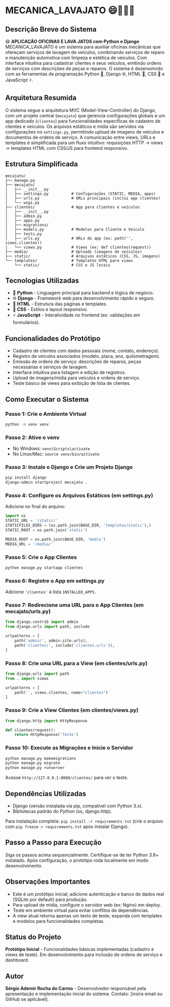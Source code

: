 
# MECANICA_LAVAJATO 😄🔧🚗💦

## Descrição Breve do Sistema
😄 **APLICAÇÃO OFICINAS E LAVA JATOS com Python e Django**  
MECANICA_LAVAJATO é um sistema para auxiliar oficinas mecânicas que ofereçam serviços de lavagem de veículos, combinando serviços de reparo e manutenção automotiva com limpeza e estética de veículos. Com interface intuitiva para cadastrar clientes e seus veículos, emitindo ordens de serviços com descrições de peças e reparos. O sistema é desenvolvido com as ferramentas de programação Python 🐍, Django 🌐, HTML 📄, CSS 🎨 e JavaScript ⚡.

## Arquitetura Resumida
O sistema segue a arquitetura MVC (Model-View-Controller) do Django, com um projeto central (`mecajato`) que gerencia configurações globais e um app dedicado (`clientes`) para funcionalidades específicas de cadastro de clientes e veículos. Os arquivos estáticos e mídia são servidos via configurações no `settings.py`, permitindo upload de imagens de veículos e documentos de ordens de serviço. A comunicação entre views, URLs e templates é simplificada para um fluxo intuitivo: requisições HTTP → views → templates HTML com CSS/JS para frontend responsivo.

## Estrutura Simplificada
```
mecajato/
├── manage.py
├── mecajato/
│   ├── __init__.py
│   ├── settings.py          # Configurações (STATIC, MEDIA, apps)
│   ├── urls.py              # URLs principais (inclui app clientes)
│   └── wsgi.py
├── clientes/                # App para clientes e veículos
│   ├── __init__.py
│   ├── admin.py
│   ├── apps.py
│   ├── migrations/
│   ├── models.py            # Modelos para Cliente e Veículo
│   ├── tests.py
│   ├── urls.py              # URLs do app (ex: path('', views.clientes))
│   └── views.py             # Views (ex: def clientes(request))
├── media/                   # Uploads (imagens de veículos)
├── static/                  # Arquivos estáticos (CSS, JS, imagens)
└── templates/               # Templates HTML para views
    └── static/              # CSS e JS locais
```

## Tecnologias Utilizadas
- 🐍 **Python** - Linguagem principal para backend e lógica de negócio.
- 🌐 **Django** - Framework web para desenvolvimento rápido e seguro.
- 📄 **HTML** - Estrutura das páginas e templates.
- 🎨 **CSS** - Estilos e layout responsivo.
- ⚡ **JavaScript** - Interatividade no frontend (ex: validações em formulários).

## Funcionalidades do Protótipo
- Cadastro de clientes com dados pessoais (nome, contato, endereço).
- Registro de veículos associados (modelo, placa, ano, quilometragem).
- Emissão de ordens de serviço: descrições de reparos, peças necessárias e serviços de lavagem.
- Interface intuitiva para listagem e edição de registros.
- Upload de imagens/mídia para veículos e ordens de serviço.
- Teste básico de views para exibição de lista de clientes.

## Como Executar o Sistema
### Passo 1: Crie o Ambiente Virtual
```bash
python -m venv venv
```

### Passo 2: Ative o venv
- No Windows: `venv\Scripts\activate`
- No Linux/Mac: `source venv/bin/activate`

### Passo 3: Instale o Django e Crie um Projeto Django
```bash
pip install django
django-admin startproject mecajato .
```

### Passo 4: Configure os Arquivos Estáticos (em settings.py)
Adicione no final do arquivo:
```python
import os
STATIC_URL = '/static/'
STATICFILES_DIRS = (os.path.join(BASE_DIR, 'templates/static'),)
STATIC_ROOT = os.path.join('static')

MEDIA_ROOT = os.path.join(BASE_DIR, 'media')
MEDIA_URL = '/media/'
```

### Passo 5: Crie o App Clientes
```bash
python manage.py startapp clientes
```

### Passo 6: Registre o App em settings.py
Adicione `'clientes'` à lista `INSTALLED_APPS`.

### Passo 7: Redirecione uma URL para o App Clientes (em mecajato/urls.py)
```python
from django.contrib import admin
from django.urls import path, include

urlpatterns = [
    path('admin/', admin.site.urls),
    path('clientes/', include('clientes.urls')),
]
```

### Passo 8: Crie uma URL para a View (em clientes/urls.py)
```python
from django.urls import path
from . import views

urlpatterns = [
    path('', views.clientes, name="clientes")
]
```

### Passo 9: Crie a View Clientes (em clientes/views.py)
```python
from django.http import HttpResponse

def clientes(request):
    return HttpResponse('Teste')
```

### Passo 10: Execute as Migrações e Inicie o Servidor
```bash
python manage.py makemigrations
python manage.py migrate
python manage.py runserver
```
Acesse `http://127.0.0.1:8000/clientes/` para ver o teste.

## Dependências Utilizadas
- Django (versão instalada via pip, compatível com Python 3.x).
- Bibliotecas padrão do Python (os, django.http).

Para instalação completa: `pip install -r requirements.txt` (crie o arquivo com `pip freeze > requirements.txt` após instalar Django).

## Passo a Passo para Execução
Siga os passos acima sequencialmente. Certifique-se de ter Python 3.8+ instalado. Após configuração, o protótipo roda localmente em modo desenvolvimento.

## Observações Importantes
- Este é um protótipo inicial; adicione autenticação e banco de dados real (SQLite por default) para produção.
- Para upload de mídia, configure o servidor web (ex: Nginx) em deploy.
- Teste em ambiente virtual para evitar conflitos de dependências.
- A view atual retorna apenas um texto de teste; expanda com templates e modelos para funcionalidades completas.

## Status do Projeto
**Protótipo Inicial** - Funcionalidades básicas implementadas (cadastro e views de teste). Em desenvolvimento para inclusão de ordens de serviço e dashboard.

## Autor
**Sérgio Ademir Rocha do Carmo** - Desenvolvedor responsável pela apresentação e implementação inicial do sistema. Contato: [insira email ou GitHub se aplicável].

